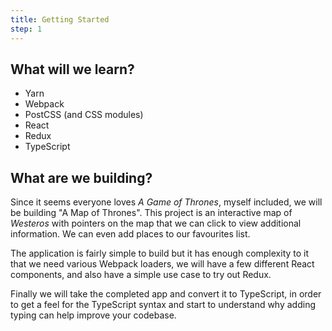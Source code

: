 ```yaml
---
title: Getting Started
step: 1
---
```


## What will we learn?

- Yarn
- Webpack
- PostCSS (and CSS modules)
- React
- Redux
- TypeScript

## What are we building?

Since it seems everyone loves _A Game of Thrones_, myself included, we will be building "A Map of Thrones". This project is an interactive map of _Westeros_ with pointers on the map that we can click to view additional information. We can even add places to our favourites list.

The application is fairly simple to build but it has enough complexity to it that we need various Webpack loaders, we will have a few different React components, and also have a simple use case to try out Redux.

Finally we will take the completed app and convert it to TypeScript, in order to get a feel for the TypeScript syntax and start to understand why adding typing can help improve your codebase. 
